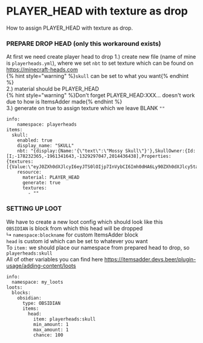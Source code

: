 # PLAYER_HEAD with texture as drop
How to assign PLAYER_HEAD with texture as drop.

### PREPARE DROP HEAD (only this workaround exists)
At first we need create player head to drop
1.) create new file (name of mine is `playerheads.yml`), where we set `nbt` to set texture which can be found on https://minecraft-heads.com</br>
    {% hint style="warning" %}`skull` can be set to what you want{% endhint %}</br>
2.) material should be PLAYER_HEAD</br>
    {% hint style="warning" %}Don't forget PLAYER_HEAD:XXX... doesn't work due to how is ItemsAdder made{% endhint %}</br>
3.) generate on true to assign texture which we leave BLANK `""`</br>
```
info:
    namespace: playerheads
items:
  skull:
    enabled: true
    display_name: "SKULL"
    nbt: "{display:{Name:'{\"text\":\"Mossy Skull\"}'},SkullOwner:{Id:[I;-178232365,-1961341643,-1329297047,2014436438],Properties:{textures:[{Value:\"eyJ0ZXh0dXJlcyI6eyJTS0lOIjp7InVybCI6Imh0dHA6Ly90ZXh0dXJlcy5taW5lY3JhZnQubmV0L3RleHR1cmUvYjk4NWQzOTY0NDhmM2NlMWQ0YWRhZGVjMjg2N2U5OGU4N2QxNTVhMjU2YmVmNmY0NjQxMDA1MzNiMjQ3YWMwYSJ9fX0=\"}]}}}"
    resource:
      material: PLAYER_HEAD
      generate: true
      textures:
        - ""
```


### SETTING UP LOOT
We have to create a new loot config which should look like this</br>
`OBSIDIAN` is block from which this head will be dropped</br>
     ↳ `namespace:blockname` for custom ItemsAdder block</br>
`head` is custom id which can be set to whatever you want</br>
To `item:` we should place our namespace from prepared head to drop, so `playerheads:skull`</br>
All of other variables you can find here https://itemsadder.devs.beer/plugin-usage/adding-content/loots</br>
```
info:
  namespace: my_loots
loots:
  blocks:
    obsidian:
      type: OBSIDIAN
      items:
        head:
          item: playerheads:skull
          min_amount: 1
          max_amount: 1
          chance: 100
```

